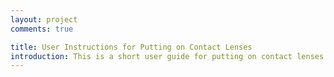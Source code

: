 ```yaml
---
layout: project
comments: true

title: User Instructions for Putting on Contact Lenses
introduction: This is a short user guide for putting on contact lenses 
---
```

